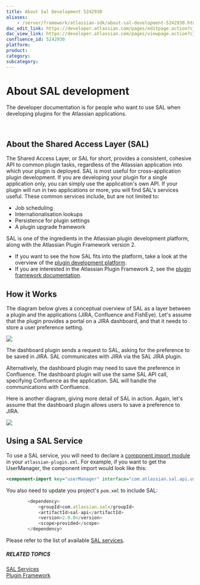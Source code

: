 ```yaml
---
title: About Sal Development 5242930
aliases:
    - /server/framework/atlassian-sdk/about-sal-development-5242930.html
dac_edit_link: https://developer.atlassian.com/pages/editpage.action?cjm=wozere&pageId=5242930
dac_view_link: https://developer.atlassian.com/pages/viewpage.action?cjm=wozere&pageId=5242930
confluence_id: 5242930
platform:
product:
category:
subcategory:
---
```

# About SAL development

The developer documentation is for people who want to use SAL when developing plugins for the Atlassian applications.

 

## About the Shared Access Layer (SAL)

The Shared Access Layer, or SAL for short, provides a consistent, cohesive API to common plugin tasks, regardless of the Atlassian application into which your plugin is deployed. SAL is most useful for cross-application plugin development. If you are developing your plugin for a single application only, you can simply use the application's own API. If your plugin will run in two applications or more, you will find SAL's services useful. These common services include, but are not limited to:

-   Job scheduling
-   Internationalisation lookups
-   Persistence for plugin settings
-   A plugin upgrade framework

SAL is one of the ingredients in the Atlassian plugin development platform, along with the Atlassian Plugin Framework version 2.

-   If you want to see the how SAL fits into the platform, take a look at the overview of the <a href="/pages/createpage.action?spaceKey=SAL&amp;title=Atlassian+Plugin+Development+Platform" class="createlink">plugin development platform</a>.
-   If you are interested in the Atlassian Plugin Framework 2, see the [plugin framework documentation](https://developer.atlassian.com/display/PLUGINFRAMEWORK).

## How it Works

The diagram below gives a conceptual overview of SAL as a layer between a plugin and the applications (JIRA, Confluence and FishEye). Let's assume that the plugin provides a portal on a JIRA dashboard, and that it needs to store a user preference setting.

![](/server/framework/atlassian-sdk/images/saloverview.png)

The dashboard plugin sends a request to SAL, asking for the preference to be saved in JIRA. SAL communicates with JIRA via the SAL JIRA plugin.

Alternatively, the dashboard plugin may need to save the preference in Confluence. The dashboard plugin will use the same SAL API call, specifying Confluence as the application. SAL will handle the communications with Confluence.

Here is another diagram, giving more detail of SAL in action. Again, let's assume that the dashboard plugin allows users to save a preference to JIRA.  
  
![](/server/framework/atlassian-sdk/images/sal-in-action-50pc.png)

## Using a SAL Service

To use a SAL service, you will need to declare a [component import module](/server/framework/atlassian-sdk/component-import-plugin-module-852117.html) in your `atlassian-plugin.xml`. For example, if you want to get the UserManager, the component import would look like this:

``` xml
<component-import key="userManager" interface="com.atlassian.sal.api.user.UserManager" />
```

You also need to update you project's `pom.xml` to include SAL:

``` javascript
        <dependency>
            <groupId>com.atlassian.sal</groupId>
            <artifactId>sal-api</artifactId>
            <version>2.0.0</version>
            <scope>provided</scope>
        </dependency>
```

Please refer to the list of available [SAL services](https://developer.atlassian.com/display/SAL/SAL+Services).

##### RELATED TOPICS

[SAL Services](https://developer.atlassian.com/display/SAL/SAL+Services)  
[Plugin Framework](https://developer.atlassian.com/display/PLUGINFRAMEWORK)

























